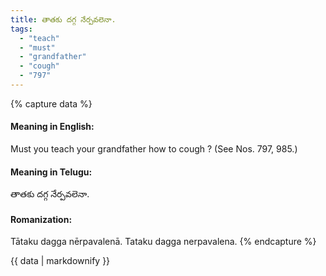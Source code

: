 ```yaml
---
title: తాతకు దగ్గ నేర్పవలెనా.
tags:
  - "teach"
  - "must"
  - "grandfather"
  - "cough"
  - "797"
---
```


{% capture data %}
#### Meaning in English:
Must you teach your grandfather how to cough ?
(See Nos. 797, 985.)

#### Meaning in Telugu:
తాతకు దగ్గ నేర్పవలెనా.

#### Romanization:
Tātaku dagga nērpavalenā.
Tataku dagga nerpavalena.
{% endcapture %}

{{ data | markdownify }}

